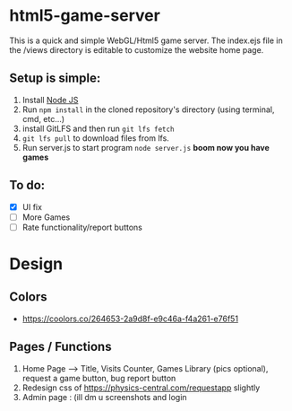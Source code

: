 # html5-game-server

This is a quick and simple WebGL/Html5 game server. 
The index.ejs file in the /views directory is editable to customize the website home page.

## Setup is simple:
1. Install <a href='https://nodejs.org/en/'>Node JS</a>
2. Run ```npm install``` in the cloned repository's directory (using terminal, cmd, etc...)
3. install GitLFS and then run ```git lfs fetch```
4. ```git lfs pull``` to download files from lfs. 
5. Run server.js to start program ```node server.js```
**boom now you have games**

## To do: 
- [x]  UI fix
- [ ] More Games
- [ ] Rate functionality/report buttons

# Design
## Colors
- https://coolors.co/264653-2a9d8f-e9c46a-f4a261-e76f51
## Pages / Functions
1. Home Page --> Title, Visits Counter, Games Library (pics optional), request a game button, bug report button
2. Redesign css of https://physics-central.com/requestapp slightly
3. Admin page : (ill dm u screenshots and login